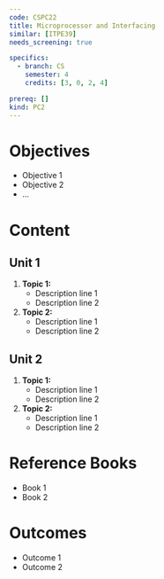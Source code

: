 ```yaml
---
code: CSPC22
title: Microprocessor and Interfacing
similar: [ITPE39]
needs_screening: true

specifics:
  - branch: CS
    semester: 4
    credits: [3, 0, 2, 4]

prereq: []
kind: PC2
---
```


# Objectives

- Objective 1
- Objective 2
- ...

# Content

## Unit 1

1. **Topic 1:**
   - Description line 1
   - Description line 2
2. **Topic 2:**
   - Description line 1
   - Description line 2

## Unit 2

1. **Topic 1:**
   - Description line 1
   - Description line 2
2. **Topic 2:**
   - Description line 1
   - Description line 2

# Reference Books

- Book 1
- Book 2

# Outcomes

- Outcome 1
- Outcome 2
